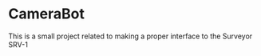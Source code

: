 CameraBot
=========

This is a small project related to making a proper interface to the Surveyor SRV-1